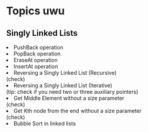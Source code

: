 # Topics uwu
## Singly Linked Lists
<li>PushBack operation</li>
<li>PopBack operation</li>
<li>EraseAt operation</li>
<li>InsertAt operation</li>
<li>Reversing a Singly Linked List (Recursive)</li> (check)
<li>Reversing a Singly Linked List (Iterative)</li> (tip: check if you need two or three auxiliary pointers)
<li>Get Middle Element without a size parameter</li> (check)
<li>Get Kth node from the end without a size parameter</li> (check)
<li>Bubble Sort in linked lists</li>
